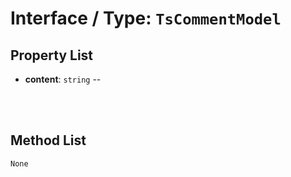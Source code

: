 # Interface / Type: `TsCommentModel`

    

## Property List

- **content**: `string` -- 


<br/>
<br/>

## Method List

`None`
